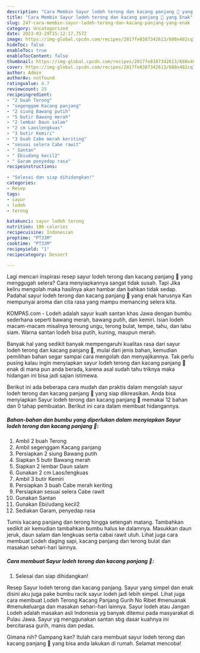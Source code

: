 ```yaml
---
description: "Cara Membin Sayur lodeh terong dan kacang panjang 🍆 yang Enak"
title: "Cara Membin Sayur lodeh terong dan kacang panjang 🍆 yang Enak"
slug: 247-cara-membin-sayur-lodeh-terong-dan-kacang-panjang-yang-enak
category: Uncategorized
date: 2023-03-29T15:12:17.757Z
image: https://img-global.cpcdn.com/recipes/2817fe8387342613/680x482cq70/sayur-lodeh-terong-dan-kacang-panjang-foto-resep-utama.jpg
hideToc: false
enableToc: true
enableTocContent: false
thumbnail: https://img-global.cpcdn.com/recipes/2817fe8387342613/680x482cq70/sayur-lodeh-terong-dan-kacang-panjang-foto-resep-utama.jpg
cover: https://img-global.cpcdn.com/recipes/2817fe8387342613/680x482cq70/sayur-lodeh-terong-dan-kacang-panjang-foto-resep-utama.jpg
author: Admin
authorAv: notfound
ratingvalue: 4.7
reviewcount: 25
recipeingredient:
- "2 buah Terong"
- "segenggam Kacang panjang"
- "2 siung Bawang putih"
- "5 butir Bawang merah"
- "2 lembar Daun salam"
- "2 cm Laoslengkuas"
- "3 butir Kemiri"
- "3 buah Cabe merah keriting"
- "sesuai selera Cabe rawit"
- " Santan"
- " Ebiudang kecil2"
- " Garam penyedap rasa"
recipeinstructions:

- "Selesai dan siap dihidangkan!"
categories:
- Resep
tags:
- sayur
- lodeh
- terong

katakunci: sayur lodeh terong 
nutrition: 106 calories
recipecuisine: Indonesian
preptime: "PT33M"
cooktime: "PT33M"
recipeyield: "1"
recipecategory: Dessert

---
```



Lagi mencari inspirasi resep sayur lodeh terong dan kacang panjang 🍆 yang menggugah selera? Cara menyiapkannya sangat tidak susah. Tapi Jika keliru mengolah maka hasilnya akan hambar dan bahkan tidak sedap. Padahal sayur lodeh terong dan kacang panjang 🍆 yang enak harusnya Kan mempunyai aroma dan cita rasa yang mampu memancing selera kita.


KOMPAS.com - Lodeh adalah sayur kuah santan khas Jawa dengan bumbu sederhana seperti bawang merah, bawang putih, dan kemiri. Isian lodeh macam-macam misalnya teroung ungu, terong bulat, tempe, tahu, dan labu siam. Warna santan lodeh bisa putih, kuning, maupun merah.

Banyak hal yang sedikit banyak mempengaruhi kualitas rasa dari sayur lodeh terong dan kacang panjang 🍆, mulai dari jenis bahan, kemudian pemilihan bahan segar sampai cara mengolah dan menyajikannya. Tak perlu pusing kalau ingin menyiapkan sayur lodeh terong dan kacang panjang 🍆 enak di mana pun anda berada, karena asal sudah tahu triknya maka hidangan ini bisa jadi sajian istimewa.


Berikut ini ada beberapa cara mudah dan praktis dalam mengolah sayur lodeh terong dan kacang panjang 🍆 yang siap dikreasikan. Anda bisa menyiapkan Sayur lodeh terong dan kacang panjang 🍆 memakai 12 bahan dan 0 tahap pembuatan. Berikut ini cara dalam membuat hidangannya.

<!--inarticleads1-->

##### Bahan-bahan dan bumbu yang diperlukan dalam menyiapkan Sayur lodeh terong dan kacang panjang 🍆:

1. Ambil 2 buah Terong
1. Ambil segenggam Kacang panjang
1. Persiapkan 2 siung Bawang putih
1. Siapkan 5 butir Bawang merah
1. Siapkan 2 lembar Daun salam
1. Gunakan 2 cm Laos/lengkuas
1. Ambil 3 butir Kemiri
1. Persiapkan 3 buah Cabe merah keriting
1. Persiapkan sesuai selera Cabe rawit
1. Gunakan  Santan
1. Gunakan  Ebi/udang kecil2
1. Sediakan  Garam, penyedap rasa


Tumis kacang panjang dan terong hingga setengah matang. Tambahkan sedikit air kemudian tambahkan bumbu halus ke dalamnya. Masukkan daun jeruk, daun salam dan lengkuas serta cabai rawit utuh. Lihat juga cara membuat Lodeh daging sapi, kacang panjang dan terong bulat dan masakan sehari-hari lainnya. 

<!--inarticleads2-->

##### Cara membuat Sayur lodeh terong dan kacang panjang 🍆:


1. Selesai dan siap dihidangkan!

Resep Sayur lodeh terong dan kacang panjang. Sayur yang simpel dan enak disini aku juga pake bumbu racik sayur lodeh jadi lebih simpel. Lihat juga cara membuat Lodeh Terong Kacang Panjang Gurih No Ribet #menuanak #menukeluarga dan masakan sehari-hari lainnya. Sayur lodeh atau Jangan Lodeh adalah masakan asli Indonesia yg banyak ditemui pada masyarakat di Pulau Jawa. Sayur yg menggunakan santan sbg dasar kuahnya ini bercitarasa gurih, manis dan pedas. 

Gimana nih? Gampang kan? Itulah cara membuat sayur lodeh terong dan kacang panjang 🍆 yang bisa anda lakukan di rumah. Selamat mencoba!
